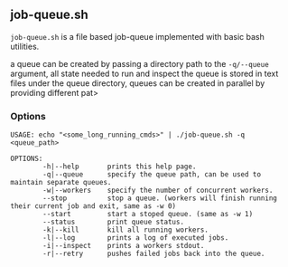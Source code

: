 ## job-queue.sh

`job-queue.sh` is a file based job-queue implemented with basic bash utilities.

a queue can be created by passing a directory path to the `-q/--queue` argument, all state needed to run and inspect the queue is stored in text files under the queue directory, queues can be created in parallel by providing different pat>

### Options
```
USAGE: echo "<some_long_running_cmds>" | ./job-queue.sh -q <queue_path>

OPTIONS:
        -h|--help       prints this help page.
        -q|--queue      specify the queue path, can be used to maintain separate queues.
        -w|--workers    specify the number of concurrent workers.
        --stop          stop a queue. (workers will finish running their current job and exit, same as -w 0)
        --start         start a stoped queue. (same as -w 1)
        --status        print queue status.
        -k|--kill       kill all running workers.
        -l|--log        prints a log of executed jobs.
        -i|--inspect    prints a workers stdout.
        -r|--retry      pushes failed jobs back into the queue.
```
